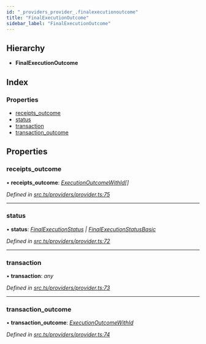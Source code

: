 ```yaml
---
id: "_providers_provider_.finalexecutionoutcome"
title: "FinalExecutionOutcome"
sidebar_label: "FinalExecutionOutcome"
---
```


## Hierarchy

* **FinalExecutionOutcome**

## Index

### Properties

* [receipts_outcome](_providers_provider_.finalexecutionoutcome.md#receipts_outcome)
* [status](_providers_provider_.finalexecutionoutcome.md#status)
* [transaction](_providers_provider_.finalexecutionoutcome.md#transaction)
* [transaction_outcome](_providers_provider_.finalexecutionoutcome.md#transaction_outcome)

## Properties

###  receipts_outcome

• **receipts_outcome**: *[ExecutionOutcomeWithId](_providers_provider_.executionoutcomewithid.md)[]*

*Defined in [src.ts/providers/provider.ts:75](https://github.com/nearprotocol/nearlib/blob/213b318/src.ts/providers/provider.ts#L75)*

___

###  status

• **status**: *[FinalExecutionStatus](_providers_provider_.finalexecutionstatus.md) | [FinalExecutionStatusBasic](../enums/_providers_provider_.finalexecutionstatusbasic.md)*

*Defined in [src.ts/providers/provider.ts:72](https://github.com/nearprotocol/nearlib/blob/213b318/src.ts/providers/provider.ts#L72)*

___

###  transaction

• **transaction**: *any*

*Defined in [src.ts/providers/provider.ts:73](https://github.com/nearprotocol/nearlib/blob/213b318/src.ts/providers/provider.ts#L73)*

___

###  transaction_outcome

• **transaction_outcome**: *[ExecutionOutcomeWithId](_providers_provider_.executionoutcomewithid.md)*

*Defined in [src.ts/providers/provider.ts:74](https://github.com/nearprotocol/nearlib/blob/213b318/src.ts/providers/provider.ts#L74)*
